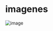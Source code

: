 # imagenes

![image](https://github.com/taekwond0/imagenes/assets/119891004/8085fc10-5f7a-4ed6-a2a2-7888653e68d6)
